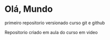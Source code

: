 # Olá, Mundo
 primeiro repositorio versionado curso git e github

Repositorio criado em aula do curso em video